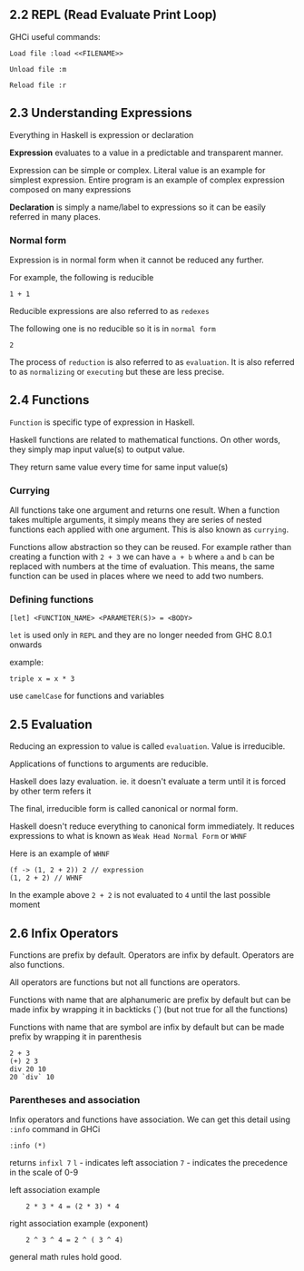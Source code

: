 ## 2.2 REPL (Read Evaluate Print Loop)
GHCi useful commands:

```
Load file :load <<FILENAME>>
```

```
Unload file :m
```

```
Reload file :r
```

## 2.3 Understanding Expressions
Everything in Haskell is expression or declaration

**Expression** evaluates to a value in a predictable and transparent manner.

Expression can be simple or complex. Literal value is an example for simplest expression. Entire program is an example of complex expression composed on many expressions

**Declaration** is simply a name/label to expressions so it can be easily referred in many places.

### Normal form
Expression is in normal form when it cannot be reduced any further.

For example, the following is reducible
```
1 + 1
```
Reducible expressions are also referred to as `redexes`

The following one is no reducible so it is in `normal form`
```
2
```
The process of `reduction` is also referred to as `evaluation`. It is also referred to as `normalizing` or `executing` but these are less precise.

## 2.4 Functions
`Function` is specific type of expression in Haskell.

Haskell functions are related to mathematical functions. On other words, they simply map input value(s) to output value.

They return same value every time for same input value(s)

### Currying
All functions take one argument and returns one result. When a function takes multiple arguments, it simply means they are series of nested functions each applied with one argument. This is also known as `currying`.

Functions allow abstraction so they can be reused. For example rather than creating a function with ` 2 + 3 ` we can have ` a + b ` where `a` and `b` can be replaced with numbers at the time of evaluation. This means, the same function can be used in places where we need to add two numbers.

### Defining functions
```
[let] <FUNCTION_NAME> <PARAMETER(S)> = <BODY>
```
`let` is used only in `REPL` and they are no longer needed from GHC 8.0.1 onwards

example:
```
triple x = x * 3
```
use `camelCase` for functions and variables

## 2.5 Evaluation
Reducing an expression to value is called `evaluation`. Value is irreducible.

Applications of functions to arguments are reducible.

Haskell does lazy evaluation. ie. it doesn't evaluate a term until it is forced by other term refers it

The final, irreducible form is called canonical or normal form.

Haskell doesn't reduce everything to canonical form immediately. It reduces expressions to what is known as `Weak Head Normal Form` or `WHNF`

Here is an example of `WHNF`

```
(f -> (1, 2 + 2)) 2 // expression
(1, 2 + 2) // WHNF
```
In the example above `2 + 2` is not evaluated to `4` until the last possible moment

## 2.6 Infix Operators
Functions are prefix by default.
Operators are infix by default.
Operators are also functions.

All operators are functions but not all functions are operators.

Functions with name that are alphanumeric are prefix by default but can be made infix by wrapping it in backticks (`) (but not true for all the functions)

Functions with name that are symbol are infix by default but can be made prefix by wrapping it in parenthesis

```
2 + 3
(+) 2 3
div 20 10
20 `div` 10
```
### Parentheses and association
Infix operators and functions have association. We can get this detail using `:info` command in GHCi

```
:info (*)
```
returns
`infixl 7`
`l` - indicates left association
`7` - indicates the precedence in the scale of 0-9

left association example
```
    2 * 3 * 4 = (2 * 3) * 4
```

right association example (exponent)
```
    2 ^ 3 ^ 4 = 2 ^ ( 3 ^ 4)
```

general math rules hold good.